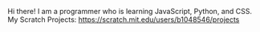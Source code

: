 Hi there! I am a programmer who is learning JavaScript, Python, and CSS. My Scratch Projects: https://scratch.mit.edu/users/b1048546/projects
